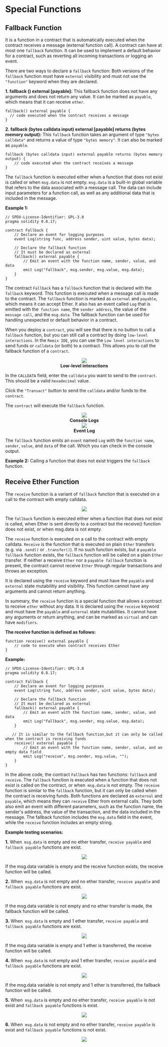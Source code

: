 # Special Functions

## Fallback Function

It is a function in a contract that is automatically executed when the contract receives a message (external function call). A contract can have at most one `fallback` function. It can be used to implement a default behavior for a contract, such as reverting all incoming transactions or logging an event. 

There are two ways to declare a `fallback` function: Both versions of the `fallback` function must have `external` visibility and must not use the `"function"` keyword when they are declared.

**1. fallback () external [payable]:** This fallback function does not have any arguments and does not return any value. It can be marked as `payable`, which means that it can receive `ether`.

```sol
fallback() external payable {
  // code executed when the contract receives a message
}
```

<!-- ```sol
contract MyContract {
    // This function will be executed when the contract receives a message (external function call) that does not match any of the contract's functions
    fallback () external {
        // code here will be executed when contract receives a message with no matching function
    }
}

contract MyContract2 {
    // This function will be executed when the contract receives a message (external function call) that does not match any of the contract's functions
    // It can also receive Ether if the message is sent with a value
    fallback () external payable {
        // code here will be executed
    }
}
``` -->

**2. fallback (bytes calldata input) external [payable] returns (bytes memory output):** This `fallback` function takes an argument of type `"bytes calldata"` and returns a value of type `"bytes memory"`. It can also be marked as `payable`.

```sol
fallback (bytes calldata input) external payable returns (bytes memory output) {
    // code executed when the contract receives a message
}
```

<!-- The fallback function is executed either when a function that does not exist is called, when Ether is sent directly to a contract but the receive() function does not exist, or when msg.data is not empty. -->

The `fallback` function is executed either when a function that does not exist is called or when `msg.data` is not empty. `msg.data` is a built-in global variable that refers to the data associated with a message call. The data can include input parameters for a function call, as well as any additional data that is included in the message. 

<!-- The receive function is executed on a call to the contract with empty calldata. This is the function that is executed on plain Ether transfers (e.g. via .send() or .transfer()). If no such function exists, but a payable fallback function exists, the fallback function will be called on a plain Ether transfer. If neither a receive Ether nor a payable fallback function is present, the contract cannot receive Ether through regular transactions and throws an exception. -->

**Example 1:**
```sol
// SPDX-License-Identifier: GPL-3.0
pragma solidity 0.8.17;

contract Fallback {
    // Declare an event for logging purposes
    event Log(string func, address sender, uint value, bytes data);

    // Declare the fallback function
    // It must be declared as external
    fallback() external payable {
        // Emit an event with the function name, sender, value, and data
        emit Log("fallback", msg.sender, msg.value, msg.data);
    }
}
```

The contract `Fallback` has a `fallback` function that is declared with the `fallback` keyword. This function is executed when a message call is made to the contract. The `fallback` function is marked as `external` and `payable`, which means it can accept Ether. It also has an event called `Log` that is emitted with the` function name`, the `sender address`, the value of the `message call`, and the `msg.data`. The fallback function can be used for handling unexpected or default behavior in a contract.

When you deploy a `contract`, you will see that there is no button to call a `fallback` function, but you can still call a contract by doing `low-level interactions`. In the `Remix IDE`, you can use the `Low level interactions` to send funds or `calldata` (or both) to a contract. This allows you to call the fallback function of a `contract`.

<center><img class="image" src="./assets/images/fallback-code-deployed.JPG"></center>
<b><center class="img-label">Low-level interactions</center></b>

In the `CALLDATA` field, enter the `calldata` you want to send to the `contract`. This should be a valid `hexadecimal` value.

Click the `"Transact"` button to send the `calldata` and/or funds to the `contract`.

The `contract` will execute the `fallback` function.

 <center><img class="image" src="./assets/images/fallback-logs.JPG"></center>
 <b><center class="img-label">Console Logs</center></b>

<center><img class="image" src="./assets/images/fallback-logs-object.JPG"></center>
 <b><center class="img-label">Event Log</center></b>
 
The `fallback` function emits an `event` named `Log` with the `function name`, `sender`, `value`, and `data` of the call. Which you can check in the console output.

**Example 2:** Calling a function that does not exist triggers the `fallback` function.

## Receive Ether Function

The `receive` function is a variant of `fallback` function that is executed on a call to the contract with empty calldata. 

<center><img class="image w35" src="./assets/images/fallback.JPG"></center>
<b><center class="img-label"></center></b>

The `fallback` function is executed either when a function that does not exist is called, when Ether is sent directly to a contract but the receive() function does not exist, or when msg.data is not empty.

The `receive` function is executed on a call to the contract with empty calldata. `Receive` is the function that is executed on plain `Ether` transfers (e.g. via `.send()` or `.transfer()`). If no such function exists, but a `payable fallback` function exists, the `fallback` function will be called on a plain `Ether` transfer. If neither a receive `Ether` nor a `payable fallback` function is present, the contract cannot receive `Ether` through regular transactions and throws an exception.

It is declared using the `receive` keyword and must have the `payable` and `external` state mutabilitiy and visibility. This function cannot have any arguments and cannot return anything.

In summary, the `receive` function is a special function that allows a contract to receive `ether` without any data. It is declared using the `receive` keyword and must have the `payable` and `external` state mutabilities. It cannot have any arguments or return anything, and can be marked as `virtual` and can have `modifiers`.

**The receive function is defined as follows:**

```sol
function receive() external payable {
    // code to execute when contract receives Ether
}
```

**Example:**
```sol
// SPDX-License-Identifier: GPL-3.0
pragma solidity 0.8.17;

contract Fallback {
    // Declare an event for logging purposes
    event Log(string func, address sender, uint value, bytes data);

    // Declare the fallback function
    // It must be declared as external
    fallback() external payable {
        // Emit an event with the function name, sender, value, and data
        emit Log("fallback", msg.sender, msg.value, msg.data);
    }

   // It is similar to the fallback function,but it can only be called when the contract is receiving funds
    receive() external payable {
        // Emit an event with the function name, sender, value, and an empty data field
        emit Log("receive", msg.sender, msg.value, "");
    }
}
```

In the above code, the contract `Fallback` has two functions: `fallback` and `receive`. The `fallback` function is executed when a function that does not exist is called on the contract, or when` msg.data` is not empty. The `receive` function is similar to the `fallback` function, but it can only be called when the contract is receiving funds. Both functions are declared as `external` and `payable`, which means they can `receive` Ether from external calls. They both also emit an event with different parameters, such as the function name, the sender's address, the value of the transaction, and the data included in the message. The fallback function includes the `msg.data` field in the event, while the `receive` function includes an empty string.

**Example testing scenarios:**

**1.** When` msg.data` is empty and no ether transfer, `receive payable` and `fallback payable` functions are exist.

<center><img class="image" src="./assets/images/receive-example-testing-1.JPG"></center>
<b><center class="img-label"></center></b>

If the msg.data variable is empty and the receive function exists, the receive function will be called.

**2.** When` msg.data` is not empty and no ether transfer, `receive payable` and `fallback payable` functions are exist.

<center><img class="image" src="./assets/images/receive-example-testing-2.JPG"></center>
<b><center class="img-label"></center></b>

If the msg.data variable is not empty and no ether transfer is made, the fallback function will be called.

**3.** When` msg.data` is empty and 1 ether transfer, `receive payable` and `fallback payable` functions are exist.

<center><img class="image" src="./assets/images/receive-example-testing-3.JPG"></center>
<b><center class="img-label"></center></b>

If the msg.data variable is empty and 1 ether is transferred, the receive function will be called.

**4.** When` msg.data` is not empty and 1 ether transfer, `receive payable` and `fallback payable` functions are exist.

<center><img class="image" src="./assets/images/receive-example-testing-4.JPG"></center>
<b><center class="img-label"></center></b>

If the msg.data variable is not empty and 1 ether is transferred, the fallback function will be called.

**5.** When` msg.data` is empty and no ether transfer, `receive payable` is not exist and `fallback payable` functions is exist.

<center><img class="image" src="./assets/images/receive-example-testing-5.JPG"></center>
<b><center class="img-label"></center></b>

**6.**  When` msg.data` is not empty and no ether transfer, `receive payable` is exist and `fallback payable` functions is not exist.

<center><img class="image" src="./assets/images/receive-example-testing-6.JPG"></center>
<b><center class="img-label"></center></b>
